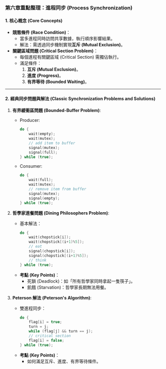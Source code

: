 ### **第六章重點整理：進程同步 (Process Synchronization)**

#### **1. 核心概念 (Core Concepts)**

- **競態條件 (Race Condition)**：
  - 當多進程同時訪問共享數據，執行順序影響結果。
  - 解法：需透過同步機制實現**互斥 (Mutual Exclusion)**。
- **關鍵區域問題 (Critical Section Problem)**：
  - 每個進程有關鍵區域 (Critical Section) 需獨佔執行。
  - 滿足條件：
    1. **互斥 (Mutual Exclusion)**。
    2. **進度 (Progress)**。
    3. **有界等待 (Bounded Waiting)**。

---

#### **2. 經典同步問題與解法 (Classic Synchronization Problems and Solutions)**

1. **有界緩衝區問題 (Bounded-Buffer Problem)**:

   - Producer:
     ```c
     do {
         wait(empty);
         wait(mutex);
         // add item to buffer
         signal(mutex);
         signal(full);
     } while (true);
     ```
   - Consumer:
     ```c
     do {
         wait(full);
         wait(mutex);
         // remove item from buffer
         signal(mutex);
         signal(empty);
     } while (true);
     ```

2. **哲學家進餐問題 (Dining Philosophers Problem)**:

   - 基本解法：
     ```c
     do {
         wait(chopstick[i]);
         wait(chopstick[(i+1)%5]);
         // eat
         signal(chopstick[i]);
         signal(chopstick[(i+1)%5]);
         // think
     } while (true);
     ```
   - **考點 (Key Points)**：
     - 死鎖 (Deadlock)：如「所有哲學家同時拿起一隻筷子」。
     - 飢餓 (Starvation)：哲學家長期無法用餐。

3. **Peterson 解法 (Peterson's Algorithm)**:
   - 雙進程同步：
     ```c
     do {
         flag[i] = true;
         turn = j;
         while (flag[j] && turn == j);
         // critical section
         flag[i] = false;
     } while (true);
     ```
   - **考點 (Key Points)**：
     - 如何滿足互斥、進度、有界等待條件。
